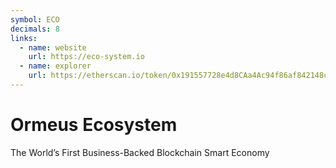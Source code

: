 ```yaml
---
symbol: ECO
decimals: 8
links:
  - name: website
    url: https://eco-system.io
  - name: explorer
    url: https://etherscan.io/token/0x191557728e4d8CAa4Ac94f86af842148c0FA8F7E
---
```


# Ormeus Ecosystem

The World’s First Business-Backed Blockchain Smart Economy
